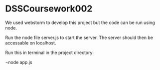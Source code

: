 # DSSCoursework002
We used webstorm to develop this project but the code can be run using node.

Run the node file server.js to start the server. The server should then be accessable on localhost.

Run this in terminal in the project directory:

¬node app.js